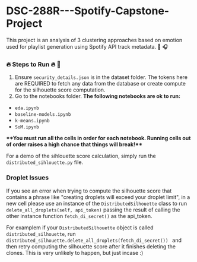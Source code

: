 # DSC-288R---Spotify-Capstone-Project

This project is an analysis of 3 clustering approaches based on emotion used for playlist generation using Spotify API track metadata. :musical_note: :headphones:

### :fire: Steps to Run :fire: :rocket:

1. Ensure ```security_details.json``` is in the dataset folder. The tokens here are REQUIRED to fetch any data from the database or create compute for the silhouette score computation.
2. Go to the notebooks folder. <b>The following notebooks are ok to run:</b>

- ```eda.ipynb```
- ```baseline-models.ipynb```
- ```k-means.ipynb```
- ```SoM.ipynb```

<b> \*\*You must run all the cells in order for each notebook. Running cells out of order raises a high chance that things will break!\*\*</b>

For a demo of the sihlouette score calculation, simply run the ```distributed_sihlouette.py``` file.

### Droplet Issues
If you see an error when trying to compute the silhouette score that contains a phrase like "creating droplets will exceed your droplet limit", in a new cell please use an instance of the ```DistributedSilhouette``` class to run ```delete_all_droplets(self, api_token)``` passing the result of calling the other instance function ```fetch_di_secret()``` as the api_token.

For examplem if your ```DistributedSilhouette``` object is called ```distributed_silhouette```, run ```distributed_silhouette.delete_all_droplets(fetch_di_secret()) ```
and then retry computing the silhouette score after it finishes deleting the clones. This is very unlikely to happen, but just incase :)
